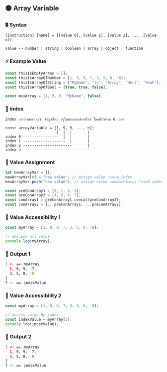 ## 🟢 Array Variable
### 💲 Syntax
```
[instruction] [name] = [[value 0], [value 1], [value 2], ... ,[value n]]

value -> number | string | boolean | array | object | function
```



### ⚡ Example Value
```JavaScript
const thisIsEmptyArray = [];
const thisIsArrayOfNumber = [1, 9, 9, 7, 3, 5, 0, -8];
const thisIsArrayOfString = ["MyName", "is", "Array", "Hell", "Yeah"];
const thisIsArrayOfBool = [true, true, false];

const mixArray = [1, 9, 9, "MyName", false];
```



### 🔢 index
```
index บอกถึงตำแหน่งว่า ข้อมูลนั้นๆ อยู่ในตำแหน่งที่เท่าไหร่ โดยที่เริ่มจาก 0 เสมอ

const arrayVariable = [1, 9, 9, ..., n];
                       |  |  |       |
index 0 ----------------  |  |       |
index 1 -------------------  |       |
index 2 ----------------------       |
index n ------------------------------
```



### 🌱 Value Assignment
```JavaScript
let newArrayVar = [];
newArrayVar[0] = "new value"; // assign value แบบระบุ index
newArrayVar.push("new value"); // assign value แบบเพิ่มเข้าไปตรงๆ (จะต่อที่ index สุดท้ายเสมอ)

const preConArray1 = [0, 1, 2, 3];
const preConArray2 = [4, 5, 6, 7];
const conArray1 = preConArray1.concat(preConArray2);
const conArray2 = [...preConArray1, ...preConArray2];
```



### 🌳 Value Accessibility 1
```JavaScript
const myArray = [1, 9, 9, 7, 3, 5, 0, -8];

// asscess all value
console.log(myArray);
```
### 🍏 Output 1
```bash
[ <- ของ myArray
  1, 9, 9,  7,
  3, 5, 0, -8
]
7 <- ของ indexValue
```
### 🌳 Value Accessibility 2
```JavaScript
const myArray = [1, 9, 9, 7, 3, 5, 0, -8];

// access value by index
const indexValue = myArray[3];
console.log(indexValue);
```
### 🍏 Output 2
```bash
[ <- ของ myArray
  1, 9, 9,  7,
  3, 5, 0, -8
]
7 <- ของ indexValue
```